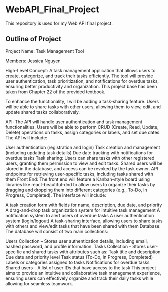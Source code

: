 # WebAPI_Final_Project
This repository is used for my Web API final project.

## Outline of Project
Project Name: Task Management Tool

Members: Jessica Nguyen

High-Level Concept:
A task management application that allows users to create, categorize, and track their tasks efficiently. The tool will provide user authentication, task prioritization, and notifications for overdue tasks, ensuring better productivity and organization. This project base has been taken from Chapter 22 of the provided textbook.

To enhance the functionality, I will be adding a task-sharing feature. Users will be able to share tasks with other users, allowing them to view, edit, and update shared tasks collaboratively.

API:
The API will handle user authentication and task management functionalities. Users will be able to perform CRUD (Create, Read, Update, Delete) operations on tasks, assign categories or labels, and set due dates. The API will include:

User authentication (registration and login)
Task creation and management (including updating task details)
Due date tracking with notifications for overdue tasks
Task sharing: Users can share tasks with other registered users, granting them permission to view and edit tasks. Shared users will be stored in the database, and access can be revoked by the task owner.
API endpoints for retrieving user-specific tasks, including tasks shared with them
Front End:
The front end will feature a Kanban-style board using libraries like react-beautiful-dnd to allow users to organize their tasks by dragging and dropping them into different categories (e.g., To-Do, In Progress, Completed). The interface will include:

A task creation form with fields for name, description, due date, and priority
A drag-and-drop task organization system for intuitive task management
A notification system to alert users of overdue tasks
A user authentication system (login/logout)
A task-sharing interface, allowing users to share tasks with others and view/edit tasks that have been shared with them
Database:
The database will consist of two main collections:

Users Collection – Stores user authentication details, including email, hashed password, and profile information.
Tasks Collection – Stores user-specific and shared tasks with attributes such as:
Task title and description
Due date and priority level
Task status (To-Do, In Progress, Completed)
Labels or categories assigned to tasks
Notifications for overdue tasks
Shared users – A list of user IDs that have access to the task
This project aims to provide an intuitive and collaborative task management experience, ensuring users can effectively organize and track their daily tasks while allowing for seamless teamwork.
